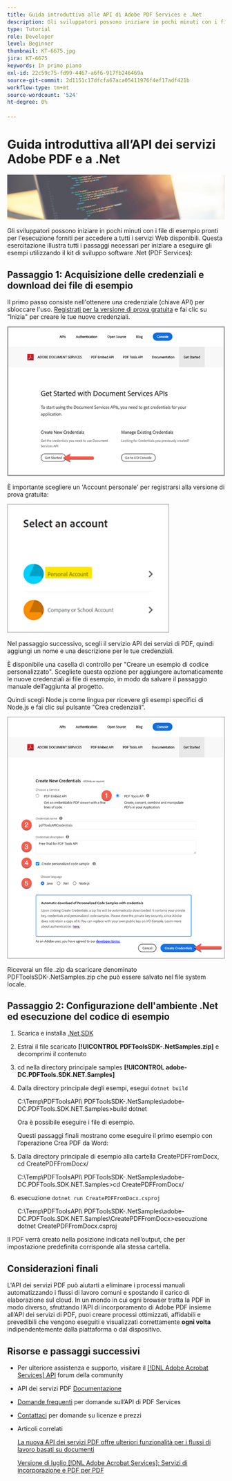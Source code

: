 ```yaml
---
title: Guida introduttiva alle API di Adobe PDF Services e .Net
description: Gli sviluppatori possono iniziare in pochi minuti con i file di esempio pronti per l'esecuzione forniti per accedere a tutti i servizi Web disponibili
type: Tutorial
role: Developer
level: Beginner
thumbnail: KT-6675.jpg
jira: KT-6675
keywords: In primo piano
exl-id: 22c59c75-fd99-4467-a6f6-917fb246469a
source-git-commit: 2d1151c17dfcfa67aca05411976f4ef17adf421b
workflow-type: tm+mt
source-wordcount: '524'
ht-degree: 0%

---
```


# Guida introduttiva all’API dei servizi Adobe PDF e a .Net

![Crea immagine PDF Hero](assets/GettingStartedJava_hero.jpg)

Gli sviluppatori possono iniziare in pochi minuti con i file di esempio pronti per l&#39;esecuzione forniti per accedere a tutti i servizi Web disponibili. Questa esercitazione illustra tutti i passaggi necessari per iniziare a eseguire gli esempi utilizzando il kit di sviluppo software .Net (PDF Services):

## Passaggio 1: Acquisizione delle credenziali e download dei file di esempio

Il primo passo consiste nell&#39;ottenere una credenziale (chiave API) per sbloccare l&#39;uso. [Registrati per la versione di prova gratuita](https://www.adobe.io/apis/documentcloud/dcsdk/gettingstarted.html) e fai clic su &quot;Inizia&quot; per creare le tue nuove credenziali.

![Passaggio 1](assets/GettingStartedJava_step1.png)

È importante scegliere un &#39;Account personale&#39; per registrarsi alla versione di prova gratuita:

![Personale](assets/GettingStartedJava_personal.png)

Nel passaggio successivo, scegli il servizio API dei servizi di PDF, quindi aggiungi un nome e una descrizione per le tue credenziali.

È disponibile una casella di controllo per &quot;Creare un esempio di codice personalizzato&quot;. Scegliete questa opzione per aggiungere automaticamente le nuove credenziali ai file di esempio, in modo da salvare il passaggio manuale dell’aggiunta al progetto.

Quindi scegli Node.js come lingua per ricevere gli esempi specifici di Node.js e fai clic sul pulsante &quot;Crea credenziali&quot;.

![Credenziali](assets/GettingStartedJava_credentials.png)

Riceverai un file .zip da scaricare denominato PDFToolsSDK-.NetSamples.zip che può essere salvato nel file system locale.

## Passaggio 2: Configurazione dell&#39;ambiente .Net ed esecuzione del codice di esempio

1. Scarica e installa [.Net SDK](https://dotnet.microsoft.com/learn/dotnet/hello-world-tutorial/install)
1. Estrai il file scaricato **[!UICONTROL PDFToolsSDK-.NetSamples.zip]** e decomprimi il contenuto
1. cd nella directory principale samples **[!UICONTROL adobe-DC.PDFTools.SDK.NET.Samples]**
1. Dalla directory principale degli esempi, esegui `dotnet build`

   C:\Temp\PDFToolsAPI\ PDFToolsSDK-.NetSamples\adobe-DC.PDFTools.SDK.NET.Samples>build dotnet

   Ora è possibile eseguire i file di esempio.

   Questi passaggi finali mostrano come eseguire il primo esempio con l’operazione Crea PDF da Word:

1. Dalla directory principale di esempio alla cartella CreatePDFFromDocx, cd CreatePDFFromDocx/

   C:\Temp\PDFToolsAPI\ PDFToolsSDK-.NetSamples\adobe-DC.PDFTools.SDK.NET.Samples>cd CreatePDFFromDocx/

1. esecuzione `dotnet run CreatePDFFromDocx.csproj`

   C:\Temp\PDFToolsAPI\ PDFToolsSDK-.NetSamples\adobe-DC.PDFTools.SDK.NET.Samples\CreatePDFFromDocx>esecuzione dotnet CreatePDFFromDocx.csproj

Il PDF verrà creato nella posizione indicata nell’output, che per impostazione predefinita corrisponde alla stessa cartella.

## Considerazioni finali

L&#39;API dei servizi PDF può aiutarti a eliminare i processi manuali automatizzando i flussi di lavoro comuni e spostando il carico di elaborazione sul cloud. In un mondo in cui ogni browser tratta la PDF in modo diverso, sfruttando l’API di incorporamento di Adobe PDF insieme all’API dei servizi di PDF, puoi creare processi ottimizzati, affidabili e prevedibili che vengono eseguiti e visualizzati correttamente **ogni volta** indipendentemente dalla piattaforma o dal dispositivo.

## Risorse e passaggi successivi

* Per ulteriore assistenza e supporto, visitare il [[!DNL Adobe Acrobat Services] API](https://community.adobe.com/t5/document-cloud-sdk/bd-p/Document-Cloud-SDK?page=1&amp;sort=latest_replies&amp;filter=all) forum della community

* API dei servizi PDF [Documentazione](https://www.adobe.com/go/pdftoolsapi_doc)

* [Domande frequenti](https://community.adobe.com/t5/document-cloud-sdk/faq-for-document-services-pdf-tools-api/m-p/10726197) per domande sull’API di PDF Services

* [Contattaci](https://www.adobe.com/go/pdftoolsapi_requestform) per domande su licenze e prezzi

* Articoli correlati

  [La nuova API dei servizi PDF offre ulteriori funzionalità per i flussi di lavoro basati su documenti](https://community.adobe.com/t5/document-services-apis/new-pdf-tools-api-brings-more-capabilities-for-document-services/m-p/11294170)

  [Versione di luglio [!DNL Adobe Acrobat Services]: Servizi di incorporazione e PDF per PDF](https://medium.com/adobetech/july-release-of-adobe-document-services-pdf-embed-and-pdf-tools-17211bf7776d)
